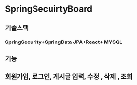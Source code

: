 # SpringSecuirtyBoard

## 기술스택
### SpringSecurity+SpringData JPA+React+ MYSQL

## 기능

## 회원가입, 로그인, 게시글 입력, 수정 , 삭제 , 조회
